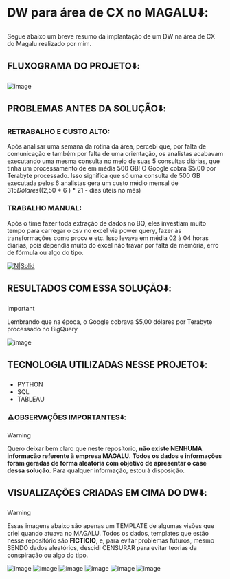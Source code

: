 # **DW para área de CX no MAGALU**⬇️:
Segue abaixo um breve resumo da implantação de um DW na área de CX do Magalu realizado por mim.

## **FLUXOGRAMA DO PROJETO**⬇️:

![image](https://github.com/user-attachments/assets/4cf35ab0-4913-4cb2-81bc-57d5fce64187)


## **PROBLEMAS ANTES DA SOLUÇÃO**⬇️:

### **RETRABALHO E CUSTO ALTO**: 
Após analisar uma semana da rotina da área, percebi que, por falta de comunicação e também por falta de uma orientação, os analistas acabavam executando uma mesma consulta no meio de suas 5 consultas diárias, que tinha um processamento de em média 500 GB! O Google cobra $5,00 por Terabyte processado. Isso significa que só uma consulta de 500 GB executada pelos 6 analistas gera um custo médio mensal de $315 Dólares (($2,50 * 6 ) * 21 - dias úteis no mês) 

### **TRABALHO MANUAL**:
Após o time fazer toda extração de dados no BQ, eles investiam muito tempo para carregar o csv no excel via power query, fazer às transformações como procv e etc. Isso levava em média 02 à 04 horas diárias, pois dependia muito do excel não travar por falta de memória, erro de fórmula ou algo do tipo.

[![N|Solid](https://filestore.community.support.microsoft.com/api/images/9ccf9577-9d29-4fdb-9d49-c5ae0c5cd8da)](https://nodesource.com/products/nsolid)

## **RESULTADOS COM ESSA SOLUÇÃO**⬇️:
> [!IMPORTANT]
> Lembrando que na época, o Google cobrava $5,00 dólares por Terabyte processado no BigQuery

![image](https://github.com/user-attachments/assets/4e748b3c-41ce-4371-ac9c-b706433cd417)

## **TECNOLOGIA UTILIZADAS NESSE PROJETO**⬇️:
* PYTHON
* SQL
* TABLEAU

### ⚠️**OBSERVAÇÕES IMPORTANTES️**⬇️:
> [!WARNING]
> Quero deixar bem claro que neste reposítorio, **não existe NENHUMA informação referente à empresa MAGALU**. **Todos os dados e informações foram geradas de forma aleatória com objetivo de apresentar o case dessa solução**. Para qualquer informação, estou à disposição.

## **VISUALIZAÇÕES CRIADAS EM CIMA DO DW**⬇️:
> [!WARNING]
> Essas imagens abaixo são apenas um TEMPLATE de algumas visões que criei quando atuava no MAGALU. Todos os dados, templates que estão nesse repositório são **FICTICIO**, e, para evitar problemas fúturos, mesmo SENDO dados aleatórios, descidi CENSURAR para evitar teorias da conspiração ou algo do tipo.

![image](https://user-images.githubusercontent.com/78058494/230523054-7d14b938-ef14-45e0-8907-20ce4f33bcca.png)
![image](https://user-images.githubusercontent.com/78058494/230523877-8d6515a7-b1a7-492c-9e24-5ba202fffdf4.png)
![image](https://github.com/user-attachments/assets/169f50a0-cc53-498c-be7f-d7b298410263)
![image](https://github.com/user-attachments/assets/cf5d7bf8-d4b9-48ba-8bf6-8af18d7b3bf8)
![image](https://github.com/user-attachments/assets/3e7edfe0-45c6-431f-98e6-dd63c6087e03)
![image](https://github.com/user-attachments/assets/ffac8c31-95cb-40bb-9678-3da85489552a)
